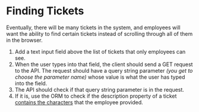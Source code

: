 # Finding Tickets

Eventually, there will be many tickets in the system, and employees will want the ability to find certain tickets instead of scrolling through all of them in the browser.

1. Add a text input field above the list of tickets that only employees can see.
2. When the user types into that field, the client should send a GET request to the API. The request should have a query string parameter _(you get to choose the parameter name)_ whose value is what the user has typed into the field.
3. The API should check if that query string parameter is in the request.
4. If it is, use the ORM to check if the description property of a ticket [contains the characters](https://medium.com/codeptivesolutions/https-medium-com-codeptivesolutions-commonly-used-sql-queries-using-django-orm-e8466e8d4258#5eb2) that the employee provided.

